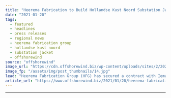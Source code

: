 ```yaml
---
title: "Heerema Fabrication to Build Hollandse Kust Noord Substation Jacket"
date: "2021-01-20"
tags: 
  - featured
  - headlines
  - press releases
  - regional news
  - heerema fabrication group
  - hollandse kust noord
  - substation jacket
  - offshorewind
source: "offshorewind"
image_url: "https://cdn.offshorewind.biz/wp-content/uploads/sites/2/2021/01/20105006/Heerema-Fabrication-to-Build-Hollandse-Kust-Noord-Substation-Jacket.jpg"
image_fp: "/assets/img/post_thumbnails/14.jpg"
lead: "Heerema Fabrication Group (HFG) has secured a contract with Iemants, a subsidiary of Smulders,"
article_url: "https://www.offshorewind.biz/2021/01/20/heerema-fabrication-to-build-hollandse-kust-noord-substation-jacket/"
---
```


---
